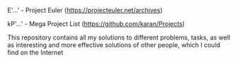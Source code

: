 E'...' - Project Euler (https://projecteuler.net/archives)

kP'...' - Mega Project List (https://github.com/karan/Projects)

This repository contains all my solutions to different problems, tasks, 
as well as interesting and more effective solutions of other people, which I could find on the Internet
